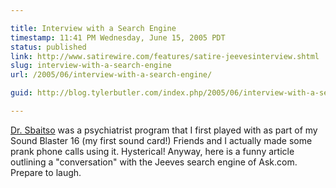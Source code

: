 ```yaml
---

title: Interview with a Search Engine
timestamp: 11:41 PM Wednesday, June 15, 2005 PDT
status: published
link: http://www.satirewire.com/features/satire-jeevesinterview.shtml
slug: interview-with-a-search-engine
url: /2005/06/interview-with-a-search-engine/

guid: http://blog.tylerbutler.com/index.php/2005/06/interview-with-a-search-engine/

---
```


[Dr. Sbaitso][1] was a psychiatrist program that I first played with as part
of my Sound Blaster 16 (my first sound card!) Friends and I actually made some
prank phone calls using it. Hysterical! Anyway, here is a funny article
outlining a "conversation" with the Jeeves search engine of Ask.com. Prepare
to laugh.

   [1]: http://www.the-underdogs.org/game.php?id=330

